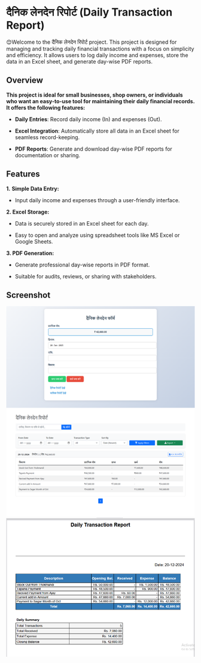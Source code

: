 
# दैनिक लेनदेन रिपोर्ट (Daily Transaction Report)

😊Welcome to the दैनिक लेनदेन रिपोर्ट project. This project is designed for managing and tracking daily financial transactions with a focus on simplicity and efficiency. It allows users to log daily income and expenses, store the data in an Excel sheet, and generate day-wise PDF reports.

## Overview
**This project is ideal for small businesses, shop owners, or individuals who want an easy-to-use tool for maintaining their daily financial records. It offers the following features:**
* **Daily Entries**: Record daily income (In) and expenses (Out).

* **Excel Integration**: Automatically store all data in an Excel sheet for seamless record-keeping.

* **PDF Reports**: Generate and download day-wise PDF reports for documentation or sharing.

## Features

**1.** **Simple Data Entry:**

* Input daily income and expenses through a user-friendly interface.

**2. Excel Storage:**

* Data is securely stored in an Excel sheet for each day.

* Easy to open and analyze using spreadsheet tools like MS Excel or Google Sheets.

**3. PDF Generation:**

* Generate professional day-wise reports in PDF format.

* Suitable for audits, reviews, or sharing with stakeholders.

## Screenshot

![1st](https://github.com/sagar-bodlekar/cashbalance/blob/master/assets/firstpage.png)
![2nd](https://github.com/sagar-bodlekar/cashbalance/blob/master/assets/2ndpage.png)
![3rd](https://github.com/sagar-bodlekar/cashbalance/blob/master/assets/3rdpdfreport.png)